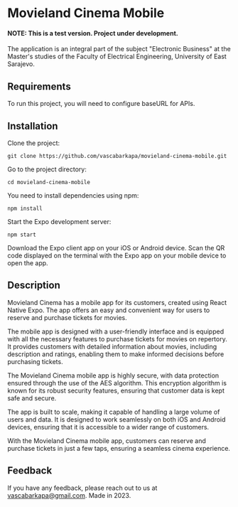 # Movieland Cinema Mobile
#### NOTE: This is a test version. Project under development. 
The application is an integral part of the subject "Electronic Business" at the Master's studies of the Faculty of Electrical Engineering, University of East Sarajevo.

## Requirements
To run this project, you will need to configure baseURL for APIs.

## Installation
Clone the project:
```
git clone https://github.com/vascabarkapa/movieland-cinema-mobile.git
```

Go to the project directory:
```
cd movieland-cinema-mobile
```

You need to install dependencies using npm:
```
npm install
```

Start the Expo development server:
```
npm start
```

Download the Expo client app on your iOS or Android device. Scan the QR code displayed on the terminal with the Expo app on your mobile device to open the app.


## Description
Movieland Cinema has a mobile app for its customers, created using React Native Expo. The app offers an easy and convenient way for users to reserve and purchase tickets for movies.

The mobile app is designed with a user-friendly interface and is equipped with all the necessary features to purchase tickets for movies on repertory. It provides customers with detailed information about movies, including description and ratings, enabling them to make informed decisions before purchasing tickets.

The Movieland Cinema mobile app is highly secure, with data protection ensured through the use of the AES algorithm. This encryption algorithm is known for its robust security features, ensuring that customer data is kept safe and secure.

The app is built to scale, making it capable of handling a large volume of users and data. It is designed to work seamlessly on both iOS and Android devices, ensuring that it is accessible to a wider range of customers.

With the Movieland Cinema mobile app, customers can reserve and purchase tickets in just a few taps, ensuring a seamless cinema experience.

## Feedback
If you have any feedback, please reach out to us at vascabarkapa@gmail.com. Made in 2023.


